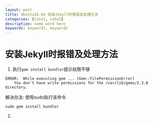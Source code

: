 ```yaml
---
layout: post
title: Ubuntu16.04 安装Jekyll时报错及处理方法
categories: [cate1, cate2]
description: some word here
keywords: keyword1, keyword2
---
```


# 安装Jekyll时报错及处理方法

1.  执行```gem install bundler```提示权限不够
```
ERROR:  While executing gem ... (Gem::FilePermissionError)
    You don't have write permissions for the /var/lib/gems/2.3.0 directory.
```
解决办法: 使用sudo执行该命令
```
sudo gem install bundler
```

2. 
